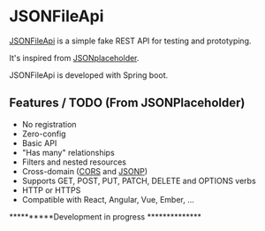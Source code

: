 # JSONFileApi

[JSONFileApi](https://jsonplaceholder.github.io) is a simple fake REST API for testing and prototyping.

It's inspired from  [JSONplaceholder](https://jsonplaceholder.typicode.com/).

JSONFileApi is developed with Spring boot.

## Features / TODO (From JSONPlaceholder)

* No registration
* Zero-config
* Basic API
* "Has many" relationships
* Filters and nested resources
* Cross-domain ([CORS](http://en.wikipedia.org/wiki/Cross-origin_resource_sharing) and [JSONP](http://en.wikipedia.org/wiki/JSONP))
* Supports GET, POST, PUT, PATCH, DELETE and OPTIONS verbs
* HTTP or HTTPS
* Compatible with React, Angular, Vue, Ember, ...

**********Development in progress **************
